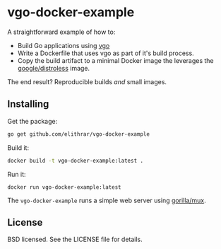 # vgo-docker-example

A straightforward example of how to:

* Build Go applications using [vgo](https://github.com/golang/vgo)
* Write a Dockerfile that uses vgo as part of it's build process.
* Copy the build artifact to a minimal Docker image the leverages the [google/distroless](https://github.com/GoogleCloudPlatform/distroless) image.

The end result? Reproducible builds *and* small images.

## Installing

Get the package:
```sh
go get github.com/elithrar/vgo-docker-example
```

Build it:
```sh
docker build -t vgo-docker-example:latest .
```

Run it:
```
docker run vgo-docker-example:latest
```

The `vgo-docker-example` runs a simple web server using [gorilla/mux](https://github.com/gorilla/mux/).

## License

BSD licensed. See the LICENSE file for details.
